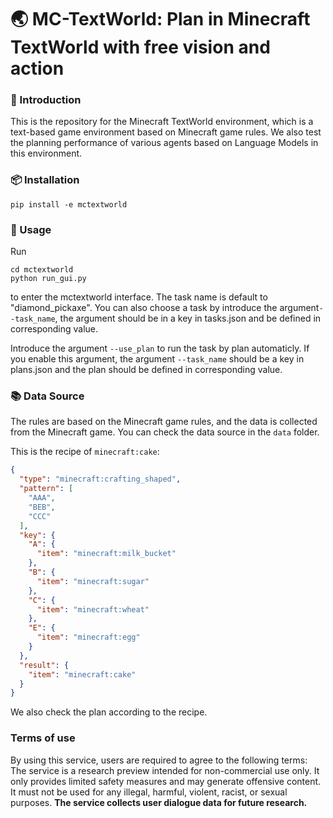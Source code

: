 # 🌏 MC-TextWorld: Plan in Minecraft TextWorld with free vision and action

### 📖 Introduction

This is the repository for the Minecraft TextWorld environment, which is a text-based game environment based on Minecraft game rules. 
We also test the planning performance of various agents based on Language Models in this environment.

### 📦 Installation
```
pip install -e mctextworld
```

### 📝 Usage

Run
```
cd mctextworld
python run_gui.py
```
to enter the mctextworld interface. The task name is default to "diamond_pickaxe". You can also choose a task by introduce the argument`--task_name`, the argument should be in a key in tasks.json and be defined in corresponding value.

Introduce the argument `--use_plan` to run the task by plan automaticly. If you enable this argument, the argument ```--task_name``` should be a key in plans.json and the plan should be defined in corresponding value.

### 📚 Data Source

The rules are based on the Minecraft game rules, and the data is collected from the Minecraft game. You can check the data source in the `data` folder. 

This is the recipe of `minecraft:cake`:
```json
{
  "type": "minecraft:crafting_shaped",
  "pattern": [
    "AAA",
    "BEB",
    "CCC"
  ],
  "key": {
    "A": {
      "item": "minecraft:milk_bucket"
    },
    "B": {
      "item": "minecraft:sugar"
    },
    "C": {
      "item": "minecraft:wheat"
    },
    "E": {
      "item": "minecraft:egg"
    }
  },
  "result": {
    "item": "minecraft:cake"
  }
}
```
We also check the plan according to the recipe.

### Terms of use
By using this service, users are required to agree to the following terms: The service is a research preview intended for non-commercial use only. It only provides limited safety measures and may generate offensive content. It must not be used for any illegal, harmful, violent, racist, or sexual purposes. **The service collects user dialogue data for future research.**
